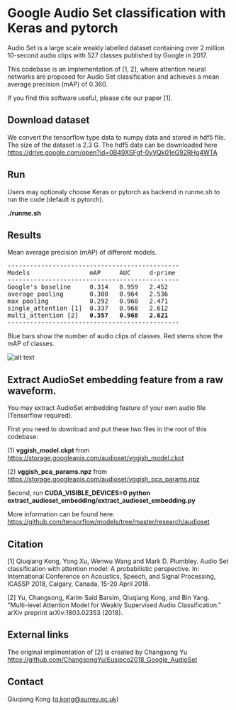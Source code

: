 # Google Audio Set classification with Keras and pytorch
Audio Set is a large scale weakly labelled dataset containing over 2 million 10-second audio clips with 527 classes published by Google in 2017. 

This codebase is an implementation of [1, 2], where attention neural networks are proposed for Audio Set classification and achieves a mean average precision (mAP) of 0.360. 

If you find this software useful, please cite our paper [1]. 

## Download dataset
We convert the tensorflow type data to numpy data and stored in hdf5 file. The size of the dataset is 2.3 G. The hdf5 data can be downloaded here https://drive.google.com/open?id=0B49XSFgf-0yVQk01eG92RHg4WTA

## Run
Users may optionaly choose Keras or pytorch as backend in runme.sh to run the code (default is pytorch). 

**./runme.sh**

## Results
Mean average precision (mAP) of different models. 
<pre>
----------------------------------------------
Models                mAP     AUC     d-prime
----------------------------------------------
Google's baseline     0.314   0.959   2.452
average pooling       0.300   0.964   2.536
max pooling           0.292   0.960   2.471
single_attention [1]  0.337   0.968   2.612
multi_attention [2]   <b>0.357</b>   <b>0.968</b>   <b>2.621</b>
----------------------------------------------
</pre>

Blue bars show the number of audio clips of classes. Red stems show the mAP of classes. 

![alt text](https://github.com/qiuqiangkong/audioset_classification/blob/master/appendixes/data_distribution.png)

## Extract AudioSet embedding feature from a raw waveform. 
You may extract AudioSet embedding feature of your own audio file (Tensorflow required). 

First you need to download and put these two files in the root of this codebase: 

(1) **vggish_model.ckpt** from https://storage.googleapis.com/audioset/vggish_model.ckpt

(2) **vggish_pca_params.npz** from https://storage.googleapis.com/audioset/vggish_pca_params.npz

Second, run **CUDA_VISIBLE_DEVICES=0 python extract_audioset_embedding/extract_audioset_embedding.py**

More information can be found here: https://github.com/tensorflow/models/tree/master/research/audioset

## Citation
[1] Qiuqiang Kong, Yong Xu, Wenwu Wang and Mark D. Plumbley. Audio Set classification with attention model: A probabilistic perspective. In: International Conference on Acoustics, Speech, and Signal Processing, ICASSP 2018, Calgary, Canada, 15-20 April 2018.

[2] Yu, Changsong, Karim Said Barsim, Qiuqiang Kong, and Bin Yang. "Multi-level Attention Model for Weakly Supervised Audio Classification." arXiv preprint arXiv:1803.02353 (2018).

## External links
The original implmentation of [2] is created by Changsong Yu https://github.com/ChangsongYu/Eusipco2018_Google_AudioSet

## Contact
Qiuqiang Kong (q.kong@surrey.ac.uk)
